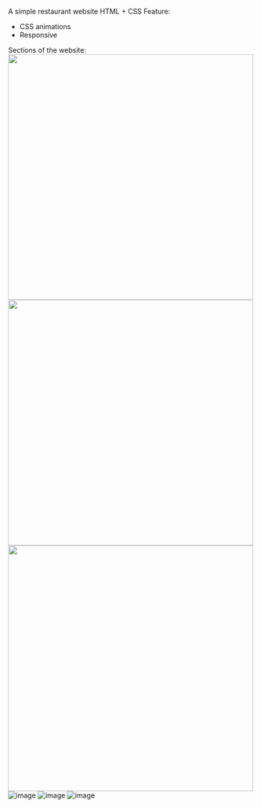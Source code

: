 
A simple restaurant website
HTML + CSS
Feature:
  - CSS animations
  - Responsive

Sections of the website:
<img src="https://github.com/user-attachments/assets/373fdc76-2428-4643-a29c-bf3a771b55db" width=500px/>
<img src="https://github.com/user-attachments/assets/df643ea3-2648-4fbe-841f-04c2c69991dc" width=500px/>
<img src="https://github.com/user-attachments/assets/78ef9b99-2b16-4da2-a2a3-6198808d282e" width= 500px/>
![image](https://github.com/user-attachments/assets/4fb4099f-868d-41a2-9c96-71cdd571a784)
![image](https://github.com/user-attachments/assets/fa2855bd-a5d3-4d09-89bd-3ccc3db9acc5)
![image](https://github.com/user-attachments/assets/cbca0080-98ef-4fdb-9d6d-515a134a6fca)


